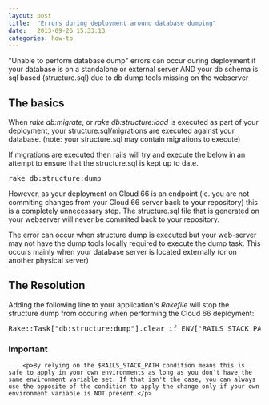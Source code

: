 ```yaml
---
layout: post
title:  "Errors during deployment around database dumping"
date:   2013-09-26 15:33:13
categories: how-to
---
```


<p class="lead">"Unable to perform database dump" errors can occur during deployment if your database is on a standalone or external server AND your db schema is sql based (structure.sql) due to db dump tools missing on the webserver</p>

## The basics
When *rake db:migrate*, or *rake db:structure:load* is executed as part of your deployment, your structure.sql/migrations are executed against your database.
(note: your structure.sql may contain migrations to execute)

If migrations are executed then rails will try and execute the below in an attempt to ensure that the structure.sql is kept up to date.
<pre class="terminal-commands">rake db:structure:dump</pre>

However, as your deployment on Cloud 66 is an endpoint (ie. you are not commiting changes from your Cloud 66 server back to your repository) this is a completely unnecessary step.
The structure.sql file that is generated on your webserver will never be commited back to your repository.

The error can occur when structure dump is executed but your web-server may not have the dump tools locally required to execute the dump task.
This occurs mainly when your database server is located externally (or on another physical server)

## The Resolution

Adding the following line to your application's *Rakefile* will stop the structure dump from occuring when performing the Cloud 66 deployment:
<pre class="terminal-commands">Rake::Task["db:structure:dump"].clear if ENV['RAILS_STACK_PATH']</pre>

<div class="notice">
	<h3>Important</h3>

		<p>By relying on the $RAILS_STACK_PATH condition means this is safe to apply in your own environments as long as you don't have the same environment variable set. If that isn't the case, you can always use the opposite of the condition to apply the change only if your own environment variable is NOT present.</p>
</div>
